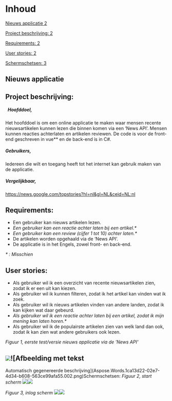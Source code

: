 # Inhoud
[Nieuws applicatie	2](#_Toc100133190)

[Project beschrijving:	2](#_Toc100133191)

[Requirements:	2](#_Toc100133192)

[User stories:	2](#_Toc100133193)

[Schermschetsen:	3](#_Toc100133194)



## **Nieuws applicatie**
## Project beschrijving:
##### `	`**Hoofddoel,**
Het hoofddoel is om een online applicatie te maken waar mensen recente nieuwsartikelen kunnen lezen die binnen komen via een ‘News API’. Mensen kunnen reacties achterlaten en artikelen reviewen. De code is voor de front-end geschreven in vue** en de back-end is in C#.
##### **Gebruikers,**
Iedereen die wilt en toegang heeft tot het internet kan gebruik maken van de applicatie.
##### **Vergelijkbaar,**

<https://news.google.com/topstories?hl=nl&gl=NL&ceid=NL:nl>

## Requirements:
- Een gebruiker kan nieuws artikelen lezen.
- *Een gebruiker kan een reactie achter laten bij een artikel.\**
- *Een gebruiker kan een review (cijfer 1 tot 10) achter laten.\**
- De artikelen worden opgehaald via de ‘News API’.
- De applicatie is in het Engels, zowel front- en back-end.



*\*  : Misschien*

## User stories:
- Als gebruiker wil ik een overzicht van recente nieuwsartikelen zien, zodat ik er een uit kan kiezen.
- Als gebruiker wil ik kunnen filteren, zodat ik het artikel kan vinden wat ik zoek. 
- Als gebruiker wil ik nieuws artikelen vinden van andere landen, zodat ik kan kijken wat daar gebeurd.
- *Als gebruiker wil ik een reactie achter laten bij een artikel, zodat ik mijn mening kan laten horen.\**
- Als gebruiker wil ik de populairste artikelen zien van welk land dan ook, zodat ik kan zien wat andere gebruikers ook lezen.



*Figuur 1, eerste test/versie nieuws applicatie via de 'News API'*
## ![](Aspose.Words.1ca13d22-02e7-4d34-b608-563ce99afa55.001.png)![Afbeelding met tekst

Automatisch gegenereerde beschrijving](Aspose.Words.1ca13d22-02e7-4d34-b608-563ce99afa55.002.png)Schermschetsen:
*Figuur 2, start scherm*
![](Aspose.Words.1ca13d22-02e7-4d34-b608-563ce99afa55.003.png)![](Aspose.Words.1ca13d22-02e7-4d34-b608-563ce99afa55.004.png)	







*Figuur 3, inlog scherm*
![](Aspose.Words.1ca13d22-02e7-4d34-b608-563ce99afa55.005.png)![](Aspose.Words.1ca13d22-02e7-4d34-b608-563ce99afa55.006.png)
